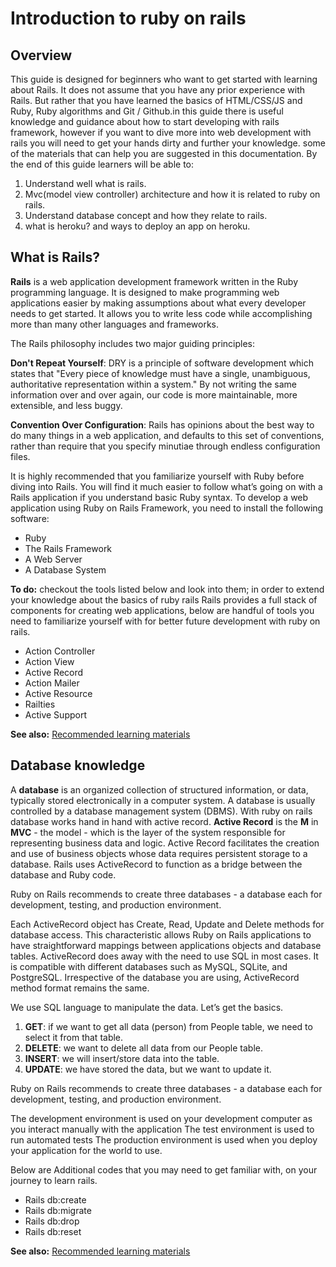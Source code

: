 # Introduction to ruby on rails
## Overview
This guide is designed for beginners who want to get started with learning about  Rails. It does not assume that you have any prior experience with Rails. But rather that you have learned the basics of HTML/CSS/JS and Ruby, Ruby algorithms and Git / Github.in this guide there is useful knowledge and guidance about how to start developing with rails framework, however if you want to dive more into web development with rails you will need to get your hands dirty and further your knowledge. some of the materials that can help you are suggested in this documentation.  By the end of this guide  learners will be able to:

1. Understand well what is rails.
2. Mvc(model view controller) architecture and how it is related to ruby  on rails.
3. Understand database concept and how they relate to rails.
4. what is heroku?  and ways to deploy an app on heroku.

## What is Rails?

**Rails** is a web application development framework written in the Ruby programming language. It is designed to make programming web applications easier by making assumptions about what every developer needs to get started. It allows you to write less code while accomplishing more than many other languages and frameworks.

The Rails philosophy includes two major guiding principles:

**Don't Repeat Yourself**: DRY is a principle of software development which states that "Every piece of knowledge must have a single, unambiguous, authoritative representation within a system." By not writing the same information over and over again, our code is more maintainable, more extensible, and less buggy.

**Convention Over Configuration**: Rails has opinions about the best way to do many things in a web application, and defaults to this set of conventions, rather than require that you specify minutiae through endless configuration files.

It is highly recommended that you familiarize yourself with Ruby before diving into Rails. You will find it much easier to follow what’s going on with a Rails application if you understand basic Ruby syntax. 
To develop a web application using Ruby on Rails Framework, you need to install the following software:

- Ruby
- The Rails Framework
- A Web Server
- A Database System

**To do:** checkout the tools listed below and look into them; in order to extend your knowledge about the basics of ruby rails
Rails provides a full stack of components for creating web applications, below are handful of tools you need to familiarize yourself with for better future development with ruby on rails.

- Action Controller
- Action View
- Active Record
- Action Mailer
- Active Resource
- Railties
- Active Support

**See also:** 
[Recommended learning materials](https://guides.rubyonrails.org/v2.3/getting_started.html)

## Database knowledge

A **database** is an organized collection of structured information, or data, typically stored electronically in a computer system. A database is usually controlled by a database management system (DBMS).
With ruby on rails database works hand in hand with active record.
**Active Record** is the **M** in **MVC** - the model - which is the layer of the system responsible for representing business data and logic. Active Record facilitates the creation and use of business objects whose data requires persistent storage to a database.
Rails uses ActiveRecord to function as a bridge between the database and Ruby code.

Ruby on Rails recommends to create three databases - a database each for development, testing, and production environment.

Each ActiveRecord object has Create, Read, Update and Delete methods for database access. This characteristic allows Ruby on Rails applications to have straightforward mappings between applications objects and database tables. ActiveRecord does away with the need to use SQL in most cases. It is compatible with different databases such as MySQL, SQLite, and PostgreSQL. Irrespective of the database you are using, ActiveRecord method format remains the same.

We use SQL language to manipulate the data. Let’s get the basics.

1. **GET**: if we want to get all data (person) from People table, we need to select it from that table.
2. **DELETE**: we want to delete all data from our People table.
3. **INSERT**: we will insert/store data into the table.
4. **UPDATE**: we have stored the data, but we want to update it.

Ruby on Rails recommends to create three databases - a database each for development, testing, and production environment.

The development environment is used on your development computer as you interact manually with the application
The test environment is used to run automated tests
The production environment is used when you deploy your application for the world to use.

Below are Additional codes that you may need to get familiar with, on your journey to learn rails.

- Rails db:create
- Rails db:migrate
- Rails db:drop
- Rails db:reset

**See also:** 
[Recommended learning materials](https://guides.rubyonrails.org/v2.3/getting_started.html)



